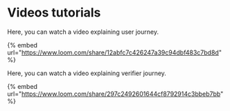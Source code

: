 # Videos tutorials

Here, you can watch a video explaining user journey.

{% embed url="https://www.loom.com/share/12abfc7c426247a39c94dbf483c7bd8d" %}

Here, you can watch a video explaining verifier journey.

{% embed url="https://www.loom.com/share/297c2492601644cf8792914c3bbeb7bb" %}
